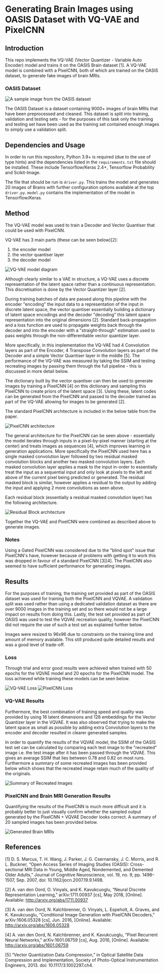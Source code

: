 # Generating Brain Images using OASIS Dataset with VQ-VAE and PixelCNN

## Introduction

This repo implements the VQ-VAE (Vector Quantizer - Variable Auto Encoder) model
and trains it on the OASIS Brain dataset [1]. A VQ-VAE model is combined
with a PixelCNN, both of which are trained on the OASIS dataset, to generate
fake images of brain MRIs.

### OASIS Dataset

![A sample image from the OASIS dataset](OASIS_sample.png)

The OASIS Dataset is a dataset containing 9000+ images of brain MRIs that have
been preprocessed and cleaned. This dataset is split into training, validation 
and testing sets - for the purposes of this task only the training and testing 
set have been used as the training set contained enough images to simply use
a validation split.

## Dependencies and Usage

In order to run this repository, Python 3.9+ is required (due to the use of type hints)
and the dependencies listed in the `requirements.txt` file should be installed. These 
include Tensorflow/Keras 2.4+, Tensorflow Probability and Scikit-Image.

The file that should be run is `driver.py`. This trains the model and generates
20 images of Brains with further configuration options available at the top 
`driver.py`. `model.py` contains the implementation of the model in Tensorflow/Keras.

## Method

The VQ-VAE model was used to train a Decoder and Vector Quantiser that could be used with PixelCNN. 

VQ-VAE has 3 main parts (these can be seen below)[2]:
1. the encoder model
2. the vector quantiser layer
3. the decoder model

![VQ-VAE model diagram](https://user-images.githubusercontent.com/9525422/139607291-4e6d4dab-51b6-4779-b44a-12ee52bde501.png)

Although clearly similar to a VAE in structure, a VQ-VAE uses a discrete representation
of the latent space rather than a continuous representation. This discretisation is done
by the Vector Quantizer layer [2].

During training batches of data are passed along this pipeline with the encoder
"encoding" the input data to a representation of the input in discrete latent space,
the vector quantiser essentially building a dictionary of latent space encodings and
the decoder "decoding" this latent space representation into the original dimensions [2].
Standard back-propagation and a loss function are used to propagate weights back through the
decoder and into the encoder with a "straight-through" estimation used to pass weights
through the non-differentiable vector quantizer layer.

More specifically, in this implementation the VQ-VAE had 4 Convolution layers as part of the Encoder, 4 Transpose Convolution layers as part of the Decoder and a simple Vector Quantiser layer in the middle [5]. The performance of the VQ-VAE was measured
by taking the SSIM and testing recreating images by passing them through the full pipeline - this is discussed in more detail below.

The dictionary built by the vector quantiser can then be used to generate images
by training a PixelCNN [4] on this dictionary and sampling this PixelCNN
to create priors of the latent space [3]. Using these, latent codes
can be generated from the PixelCNN and passed to the decoder trained as part of
the VQ-VAE allowing for images to be generated [2].

The standard PixelCNN architecture is included in the below table from the paper.

![PixelCNN architecture](https://user-images.githubusercontent.com/9525422/139608120-36e35f9f-e75f-47cc-b47b-07be54b51fad.png)

The general architecture for the PixelCNN can be seen above - essentially the model iterates through inputs in a pixel-by-pixel manner (starting at the center) and treats images as sequences [4], which improves learning in generation applications. More specifically the PixelCNN used here has a single masked convolution layer followed by two residual masked convolution blocks and another two masked convolution layers. Each masked convolution layer applies a mask to the input in-order to essentially treat the input as a sequential input and only look at pixels to the left and above of the current pixel being predicted or generated. The residual masked block is similar, however applies a residual to the output by adding the input and applying 2 more convolutions as seen above.

Each residual block (essentially a residual masked convolution layer) has the following architecture.

![Residual Block architecture](https://user-images.githubusercontent.com/9525422/139608188-2f2855ed-3fe4-43d3-bca4-a3b0b84a49b8.png)

Together the VQ-VAE and PixelCNN were combined as described above to generate images.

### Notes

Using a Gated PixelCNN was considered due to the "blind spot" issue that
PixelCNN's have, however because of problems with getting it to work this was dropped
in favour of a standard PixelCNN [3][4]. The PixelCNN also seemed to have sufficient
performance for generating images.

## Results

For the purposes of training, the training set provided as part of the OASIS
dataset was used for training both the PixelCNN and VQVAE. A validation split
was used rather than using a dedicated validation dataset as there are over
9000 images in the training set and so there would not be a large impact on
results from doing this. Lastly, the test set provided as part of OASIS was
used to test the VQVAE recreation quality, however the PixelCNN did not
require the use of such a test set as explained further below.

Images were resized to 96x96 due to constraints on the training time and amount of memory
available. This still produced quite detailed results and was a good level of trade-off.

### Loss

Through trial and error good results were achieved when trained with 50 epochs
for the VQVAE model and 20 epochs for the PixelCNN model. The loss achieved
while training these models can be seen below.

![VQ-VAE Loss](./VQVAE_loss.png)
![PixelCNN Loss](./PixelCNN_loss.png)

### VQ-VAE Results

Furthermore, the best combination of training speed and quality was provided
by using 16 latent dimensions and 128 embeddings for the Vector Quantizer layer 
in the VQVAE. It was also observed that trying to make the latent space as
small as possible by adding extra Convolution layers to the encoder and decoder
resulted in clearer generated samples.

In order to quantify the results of the VQVAE model, the SSIM of the OASIS
test set can be calculated by comparing each test image to the "recreated" image
i.e. the test image after it has been passed through the VQVAE. This gives an
average SSIM that lies between 0.78 and 0.82 on most runs. Furthermore a summary of some recreated images has
been provided below which shows that the recreated image retain much of the
quality of the originals.

![Summary of Recreated Images](./recreation.png)

### PixelCNN and Brain MRI Generation Results

Quantifying the results of the PixelCNN is much more difficult and it is
probably better to just visually confirm whether the sampled output generated
by the PixelCNN + VQVAE Decoder looks correct. A summary of 20 sampled images
has been provided below.

![Generated Brain MRIs](./generated_summary.png)

## References
[1] D. S. Marcus, T. H. Wang, J. Parker, J. G. Csernansky, J. C. Morris, and R. L. Buckner, “Open Access Series of Imaging Studies (OASIS): Cross-sectional MRI Data in Young, Middle Aged, Nondemented, and Demented Older Adults,” Journal of Cognitive Neuroscience, vol. 19, no. 9, pp. 1498–1507, Sep. 2007, doi: 10.1162/jocn.2007.19.9.1498. 

[2] A. van den Oord, O. Vinyals, and K. Kavukcuoglu, “Neural Discrete Representation Learning,” arXiv:1711.00937 [cs], May 2018, [Online]. Available: http://arxiv.org/abs/1711.00937

[3] A. van den Oord, N. Kalchbrenner, O. Vinyals, L. Espeholt, A. Graves, and K. Kavukcuoglu, “Conditional Image Generation with PixelCNN Decoders,” arXiv:1606.05328 [cs], Jun. 2016, [Online]. Available: http://arxiv.org/abs/1606.05328

[4] A. van den Oord, N. Kalchbrenner, and K. Kavukcuoglu, “Pixel Recurrent Neural Networks,” arXiv:1601.06759 [cs], Aug. 2016, [Online]. Available: http://arxiv.org/abs/1601.06759

[5] “Vector Quantization Data Compression,” in Optical Satellite Data Compression and Implementation, Society of Photo-Optical Instrumentation Engineers, 2013. doi: 10.1117/3.1002297.ch4.

